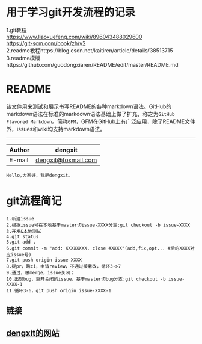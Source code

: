 用于学习git开发流程的记录
=======================
1.git教程<br>
https://www.liaoxuefeng.com/wiki/896043488029600<br>
https://git-scm.com/book/zh/v2<br>
2.readme教程https://blog.csdn.net/kaitiren/article/details/38513715<br>
3.readme模版https://github.com/guodongxiaren/README/edit/master/README.md

README
===========================
该文件用来测试和展示书写README的各种markdown语法。GitHub的markdown语法在标准的markdown语法基础上做了扩充，称之为`GitHub Flavored Markdown`。简称`GFM`，GFM在GitHub上有广泛应用，除了README文件外，issues和wiki均支持markdown语法。

****
	
|Author|dengxit|
|---|---
|E-mail|dengxit@foxmail.com

    Hello,大家好，我是dengxit。
    
git流程简记
===========================
```
1.新建issue
2.根据issue号在本地基于master切issue-XXXX分支:git checkout -b issue-XXXX
3.开发&本地测试
4.git status
5.git add .
6.git commit -m "add: XXXXXXXX. close #XXXX"(add,fix,opt... #后的XXXX对应issue号)
7.git push origin issue-XXXX
8.提pr，跑ci，申请review，不通过接着改，循环3->7
9.通过，被merge，issue关闭；
10.出现bug，重开关闭的issue，基于master切bug分支:git checkout -b issue-XXXX-1
11.循环3-6，git push origin issue-XXXX-1
```





链接
--------------------------------
[dengxit的网站](http://www.dengxitong.com "我的网站")
--------------------------------

